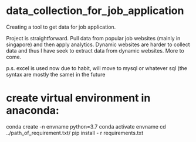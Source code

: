 # data_collection_for_job_application
Creating a tool to get data for job application.

Project is straightforward. Pull data from popular job websites (mainly in singapore) and then apply analytics. Dynamic websites are harder to collect data and thus
I have seek to extract data from dynamic websites. More to come.

p.s. excel is used now due to habit, will move to mysql or whatever sql (the syntax are mostly the same) in the future


# create virtual environment in anaconda:

conda create -n envname python=3.7
conda activate envname
cd ../path_of_requirement.txt/
pip install - r requirements.txt
